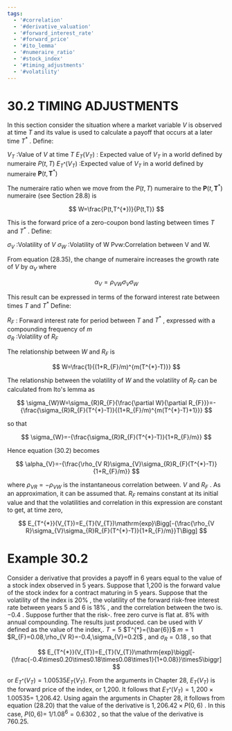 ```yaml
---
tags:
  - '#correlation'
  - '#derivative_valuation'
  - '#forward_interest_rate'
  - '#forward_price'
  - '#ito_lemma'
  - '#numeraire_ratio'
  - '#stock_index'
  - '#timing_adjustments'
  - '#volatility'
---
```

# 30.2 TIMING ADJUSTMENTS  

In this section consider the situation where a market variable $V$ is observed at time $T$ and its value is used to calculate a payoff that occurs at a later time $T^{*}$ . Define:  

$V_{T}$ :Value of $V$ at time $T$ $E_{T}(V_{T})$ : Expected value of $V_{T}$ in a world defined by numeraire $\textstyle P(t,T)$ $E_{T^{*}}(V_{T})$ :Expected value of $V_{T}$ in a world defined by numeraire $\boldsymbol{P}(t,\boldsymbol{T}^{*})$  

The numeraire ratio when we move from the $\textstyle P(t,T)$ numeraire to the $\boldsymbol{P}(t,\boldsymbol{T}^{*})$ numeraire (see Section 28.8) is  

$$
W=\frac{P(t,T^{*})}{P(t,T)}
$$  

This is the forward price of a zero-coupon bond lasting between times $T$ and $T^{*}$ . Define:  

$\sigma_{V}$ :Volatility of $V$ $\sigma_{W}$ :Volatility of W Pvw:Correlation between V and W.  

From equation (28.35), the change of numeraire increases the growth rate of $V$ by $\alpha_{V}$ where  

$$
\alpha_{V}=\rho_{V W}\sigma_{V}\sigma_{W}
$$  

This result can be expressed in terms of the forward interest rate between times $T$ and $T^{*}$ Define:  

$R_{F}$ : Forward interest rate for period between $T$ and $T^{*}$ , expressed with a compounding frequency of $m$   
$\sigma_{R}$ :Volatility of $R_{F}$  

The relationship between $W$ and $R_{F}$ is  

$$
W=\frac{1}{(1+R_{F}/m)^{m(T^{*}-T)}}
$$  

The relationship between the volatility of $W$ and the volatility of $R_{F}$ can be calculated from Ito's lemma as  

$$
\sigma_{W}W=\sigma_{R}R_{F}{\frac{\partial W}{\partial R_{F}}}=-{\frac{\sigma_{R}R_{F}(T^{*}-T)}{(1+R_{F}/m)^{m(T^{*}-T)+1}}}
$$  

so that  

$$
\sigma_{W}=-{\frac{\sigma_{R}R_{F}(T^{*}-T)}{1+R_{F}/m}}
$$  

Hence equation (30.2) becomes  

$$
\alpha_{V}=-{\frac{\rho_{V R}\sigma_{V}\sigma_{R}R_{F}(T^{*}-T)}{1+R_{F}/m}}
$$  

where $\rho_{V R}=-\rho_{V W}$ is the instantaneous correlation between. $V$ and $R_{F}$ . As an approximation, it can be assumed that. $R_{F}$ remains constant at its initial value and that the volatilities and correlation in this expression are constant to get, at time zero,  

$$
E_{T^{*}}(V_{T})=E_{T}(V_{T})\mathrm{exp}\Bigg[-{\frac{\rho_{V R}\sigma_{V}\sigma_{R}R_{F}(T^{*}-T)}{1+R_{F}/m}}T\Bigg]
$$  

# Example 30.2  

Consider a derivative that provides a payoff in 6 years equal to the value of a stock index observed in 5 years. Suppose that 1,200 is the forward value of the stock index for a contract maturing in 5 years. Suppose that the volatility of the index is $20\%$ , the volatility of the forward risk-free interest rate between years 5 and 6 is $18\%$ , and the correlation between the two is. $-0.4$ . Suppose further that the risk-. free zero curve is flat at. $8\%$ with annual compounding. The results just produced. can be used with $V$ defined as the value of the index,. $T=5$ $T^{*}={\bar{6}}$ $m=1$ $R_{F}=0.08,\rho_{V R}=-0.4,\sigma_{V}=0.2(\$ , and $\sigma_{R}=0.18$ , so that  

$$
E_{T^{*}}(V_{T})=E_{T}(V_{T})\mathrm{exp}\biggl[-{\frac{-0.4\times0.20\times0.18\times0.08\times1}{1+0.08}}\times5\biggr]
$$  

or $E_{T^{*}}(V_{T})=1.00535E_{T}(V_{T}).$ From the arguments in Chapter 28, $E_{T}(V_{T})$ is the forward price of the index, or 1,200. It follows that $E_{T^{*}}(V_{T})=1,200\times1.00535=$ 1,206.42. Using again the arguments in Chapter 28, it follows from equation (28.20) that the value of the derivative is $1,206.42\times P(0,6)$ . In this case, $P(0,6)=$ $1/1.08^{6}=0.6302$ , so that the value of the derivative is 760.25.  
